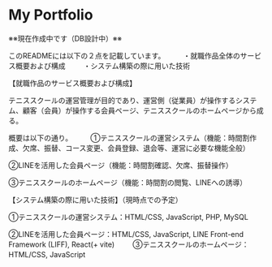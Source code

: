 # My Portfolio
※※現在作成中です（DB設計中）※※　　

<!-- 
次のURLは、就職作品全体（一部デモを含む）および授業課題での作品をまとめたサイトです。
(URL) 
GitHubのプロフィールからもリンクを確認できます。
就職作品作成の背景や私自身のプロフィールも記載しています。
なお、会員ページに関しては、実際のLINEアカウントで操作をしている都合上、個人の部分については操作イメージを載せております。
-->

このREADMEには以下の２点を記載しています。
　　
・就職作品全体のサービス概要および構成　
　
・システム構築の際に用いた技術　　


【就職作品のサービス概要および構成】　　

テニススクールの運営管理が目的であり、運営側（従業員）が操作するシステム、顧客（会員）が操作する会員ページ、テニススクールのホームページから成る。　　

概要は以下の通り。
　　
➀テニススクールの運営システム（機能：時間割作成、欠席、振替、コース変更、会員登録、退会等、運営に必要な機能全般）

➁LINEを活用した会員ページ（機能：時間割確認、欠席、振替操作）　　

➂テニススクールのホームページ（機能：時間割の閲覧、LINEへの誘導）　　


【システム構築の際に用いた技術】（現時点での予定）　　

➀テニススクールの運営システム：HTML/CSS, JavaScript, PHP, MySQL　　

➁LINEを活用した会員ページ：HTML/CSS, JavaScript, LINE Front-end Framework (LIFF), React(+ vite)　
　
➂テニススクールのホームページ：HTML/CSS, JavaScript　　
